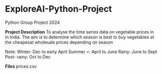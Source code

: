 # ExploreAI-Python-Project
Python Group Project 2024

**Project Description**
To analyse the time series data on vegetable prices in in India. The aim is to determine which season is best to buy vegetables at the cheapesat wholesale prices depending on season

Note:
Winter: Dec to early April
Summer =: April to June
Rainy: June to Sept
Post- rainy: Oct to Dec 

**Files**
prices.csv